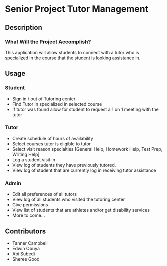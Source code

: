 # Senior Project Tutor Management

## Description


### What Will the Project Accomplish?
This application will allow students to connect with a tutor who is specialized in the course that the student is looking assistance in.

## Usage
### Student
* Sign in / out of Tutoring center
* Find Tutor in specialized in selected course
* If tutor was found allow for student to request a 1 on 1 meeting with the tutor
### Tutor
* Create schedule of hours of availability
* Select courses tutor is eligible to tutor
* Select visit reason specialties [General Help, Homework Help, Test Prep, Writing Help]
* Log a student visit in
* View log of students they have previously tutored.
* View log of student that are currently log in receiving tutor assistance

### Admin
* Edit all preferences of all tutors
* View log of all students who visited the tutoring center
* Give permissions
* View list of students that are athletes and/or get disability services
* More to come...


## Contributors
* Tanner Campbell
* Edwin Obuya
* Abi Subedi
* Sheree Good
